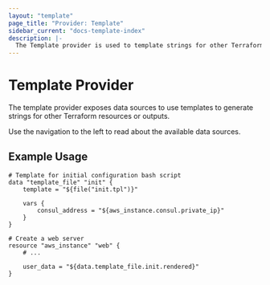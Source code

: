 ```yaml
---
layout: "template"
page_title: "Provider: Template"
sidebar_current: "docs-template-index"
description: |-
  The Template provider is used to template strings for other Terraform resources.
---
```


# Template Provider

The template provider exposes data sources to use templates to generate
strings for other Terraform resources or outputs.

Use the navigation to the left to read about the available data sources.

## Example Usage

```
# Template for initial configuration bash script
data "template_file" "init" {
	template = "${file("init.tpl")}"

	vars {
		consul_address = "${aws_instance.consul.private_ip}"
	}
}

# Create a web server
resource "aws_instance" "web" {
    # ...

	user_data = "${data.template_file.init.rendered}"
}
```
